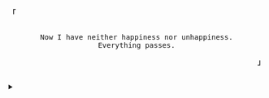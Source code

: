 <p align="left"><strong><samp><b>「</b></samp></strong></p><p align="center"><p align="center"><br><samp>Now I have neither happiness nor unhappiness.<br>Everything passes.</samp><br></p><p align="right"><strong><samp><b>」</b></samp></strong></p><br>

<details>
  
  <summary></summary>

  
##### GITHUB STAT : 
  
![Revaldy-30 GitHub stats](https://github-readme-stats.vercel.app/api?username=revaldy-30&theme=tokyonight&show_icons=true)
  
<br>
  
##### LANGUAGE & TOOLS : 
  
`.php` `.html` `.css` `laravel` `linux` `bootstrap`
 
<br>
  
##### CONTACT ME : 
  
  - Instagram : <a href="https://www.instagram.com/rev4ldy/">instagram.com/rev4ldy</a>
  - Email : <a href = "mailto: rejarevaldyf@gmail.com">rejarevaldyf@gmail.com</a>
</details>
